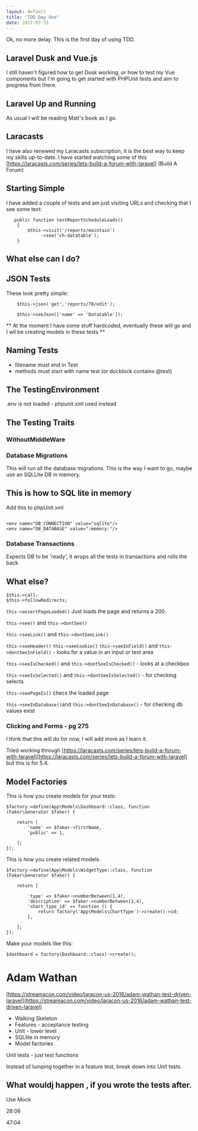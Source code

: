 ```yaml
---
layout: default
title: "TDD Day One"
date: 2017-07-31
---
```


Ok, no more delay. This is the first day of using TDD.

## Laravel Dusk and Vue.js

I still haven't figured how to get Dusk working, or how to test my Vue components but I'm going to get started with PHPUnit tests and aim to progress
from there.

## Laravel Up and Running ##

As usual I will be reading Matt's book as I go.

## Laracasts

I have also renewed my Laracasts subscription, it is the best way to keep my skills up-to-date. I have started watching some of this 
[https://laracasts.com/series/lets-build-a-forum-with-laravel] (Build A Forum)


## Starting Simple

I have added a couple of tests and am just visiting URLs and checking that I see some text:

```
   public function testReportScheduleLoads()
    {
        $this->visit('/reports/maintain')
             ->see('ch-datatable');
    }

```

## What else can I do?


## JSON Tests

These look pretty simple:

```
    $this->json('get','reports/78/edit');

    $this->seeJson(['name' => 'Datatable']);

```

** At the moment I have some stuff hardcoded, eventually these will go and I wll be creating models in these tests **

## Naming Tests

* filename must end in Test
* methods must start with name test (or docblock contains @test)


## The TestingEnvironment

.env is not loaded - phpunit.xml used instead


## The Testing Traits

### WithoutMiddleWare ###

### Database Migrations ###

This will run all the database migrations.
This is the way I want to go, maybe use an SQLLite DB in memory.

## This is how to SQL lite in memory

Add this to phpUnit.xml

```

<env name="DB_CONNECTION" value="sqlite"/>
<env name="DB_DATABASE" value=":memory:"/>

```


### Database Transactions ###

Expects DB to be 'ready', it wraps all the tests in transactions and rolls the back

## What else?

```
$this->call;
$this->followRedirects;
```

``` this->assertPageLoaded() ``` Just loads the page and returns a 200.

``` this->see() ``` and ``` this->dontSee() ```



``` this->seeLink() ``` and ``` this->dontSeeLink() ```

``` this->seeHeader() ```
``` this->seeCookie() ```
``` this->seeInField() ``` and ``` this->dontSeeInField() ``` - looks for a value in an input or text area

``` this->seeIsChecked() ``` and ``` this->dontSeeIsChecked() ``` - looks at a checkbox

``` this->seeIsSelected() ``` and ``` this->dontSeeIsSelected() ``` - for checking selects

``` this->seePageIs() ``` checs the loaded page

``` this->seeInDatabase() ```and  ``` this->dontSeeInDatabase() ``` - for checking db values exist

### Clicking and Forms - pg 275


I think that this will do for now, I will add more as I learn it.

Tried working through [https://laracasts.com/series/lets-build-a-forum-with-laravel](https://laracasts.com/series/lets-build-a-forum-with-laravel) but this is for 5.4.

## Model Factories

This is how you create models for your tests:
```
$factory->define(App\Models\Dashboard::class, function (Faker\Generator $faker) {

    return [
        'name' => $faker->firstName,
        'public' => 1,

    ];
});

```

This is how you create related models:

```
$factory->define(App\Models\WidgetType::class, function (Faker\Generator $faker) {

    return [

        'type' => $faker->numberBetween(1,4),
        'description' => $faker->numberBetween(1,4),
        'chart_type_id' => function () {
            return factory('App\Models\ChartType')->create()->id;
        },

    ];
});
```

Make your models like this:

```
$dashboard = factory(Dashboard::class)->create();
```


# Adam Wathan

[https://streamacon.com/video/laracon-us-2016/adam-wathan-test-driven-laravel](https://streamacon.com/video/laracon-us-2016/adam-wathan-test-driven-laravel)

* Walking Skeleton
* Features - acceptance testing
* Unit - lower level
* SQLlite in memory   
* Model factories


Unit tests - just test functions

Instead of lumping together in a feature test, break down into Unit tests


## What wouldj happen , if you wrote the tests after.

Use Mock

28:06

47:04












